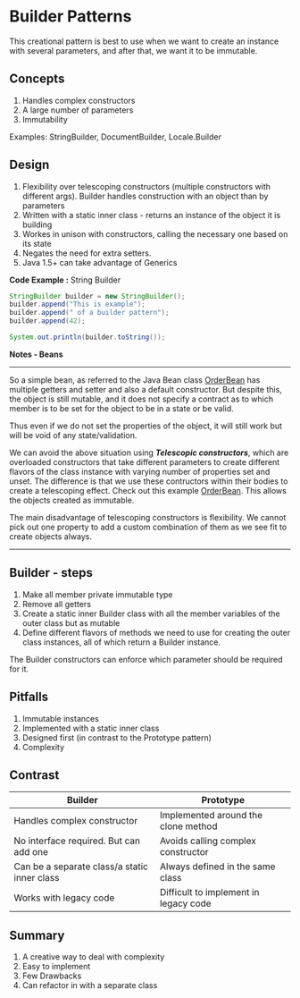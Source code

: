 # Builder Patterns

This creational pattern is best to use when we want to create an instance with several parameters, and after that, we want it to be immutable.

## Concepts
1. Handles complex constructors
2. A large number of parameters
3. Immutability

Examples: StringBuilder, DocumentBuilder, Locale.Builder

## Design
1. Flexibility over telescoping constructors (multiple constructors with different args). Builder handles construction with an object than by parameters
2. Written with a static inner class - returns an instance of the object it is building
3. Workes in unison with constructors, calling the necessary one based on its state
4. Negates the need for extra setters.
5. Java 1.5+ can take advantage of Generics

**Code Example :** String Builder
```java
StringBuilder builder = new StringBuilder();
builder.append("This is example");
builder.append(" of a builder pattern");
builder.append(42);

System.out.println(builder.toString());
```

**Notes - Beans**
___
So a simple bean, as referred to the Java Bean class [OrderBean]() has multiple getters and setter and also a default constructor. But despite this, the object is still mutable, and it does not specify a contract as to which member is to be set for the object to be in a state or be valid.

Thus even if we do not set the properties of the object, it will still work but will be void of any state/validation.

We can avoid the above situation using ***Telescopic constructors***, which are overloaded constructors that take different parameters to create different flavors of the class instance with varying number of properties set and unset. The difference is that we use these contructors within their bodies to create a telescoping effect. Check out this example [OrderBean](). This allows the objects created as immutable.

The main disadvantage of telescoping constructors is flexibility. We cannot pick out one property to add a custom combination of them as we see fit to create objects always.
___

## Builder - steps
1. Make all member private immutable type
2. Remove all getters
3. Create a static inner Builder class with all the member variables of the outer class but as mutable
4. Define different flavors of methods we need to use for creating the outer class instances, all of which return a Builder instance.

The Builder constructors can enforce which parameter should be required for it.

## Pitfalls
1. Immutable instances
2. Implemented with a static inner class
3. Designed first (in contrast to the Prototype pattern)
4. Complexity

## Contrast
|**Builder** | **Prototype**|
|---|---|
Handles complex constructor |  Implemented around the clone method|
|No interface required. But can add one | Avoids calling complex constructor|
|Can be a separate class/a static inner class | Always defined in the same class|
|Works with legacy code | Difficult to implement in legacy code|

## Summary
1. A creative way to deal with complexity
2. Easy to implement
3. Few Drawbacks
4. Can refactor in with a separate class